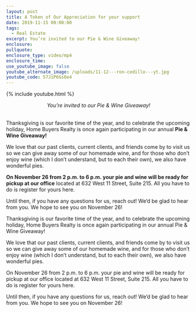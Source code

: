 ```yaml
---
layout: post
title: A Token of Our Appreciation for your support
date: 2019-11-15 00:00:00
tags:
  - Real Estate
excerpt: You’re invited to our Pie & Wine Giveaway!
enclosure:
pullquote:
enclosure_type: video/mp4
enclosure_time:
use_youtube_image: false
youtube_alternate_image: /uploads/11-12---ron-cedillo---yt.jpg
youtube_code: 57JiP6Gs0e4
---
```


{% include youtube.html %}

<center><em>You’re invited to our Pie & Wine Giveaway!</em></center>

<br>Thanksgiving is our favorite time of the year, and to celebrate the upcoming holiday, Home Buyers Realty is once again participating in our annual **Pie & Wine Giveaway\!**

We love that our past clients, current clients, and friends come by to visit us so we can give away some of our homemade wine, and for those who don’t enjoy wine (which I don’t understand, but to each their own), we also have wonderful pies.

**On November 26 from 2 p.m. to 6 p.m. your pie and wine will be ready for pickup at our office** located at 632 West 11 Street, Suite 215. All you have to do is register for yours here.

Until then, if you have any questions for us, reach out\! We’d be glad to hear from you. We hope to see you on November 26\!

Thanksgiving is our favorite time of the year, and to celebrate the upcoming holiday, Home Buyers Realty is once again participating in our annual Pie & Wine Giveaway\!

We love that our past clients, current clients, and friends come by to visit us so we can give away some of our homemade wine, and for those who don’t enjoy wine (which I don’t understand, but to each their own), we also have wonderful pies.

On November 26 from 2 p.m. to 6 p.m. your pie and wine will be ready for pickup at our office located at 632 West 11 Street, Suite 215. All you have to do is register for yours here.

Until then, if you have any questions for us, reach out\! We’d be glad to hear from you. We hope to see you on November 26\!